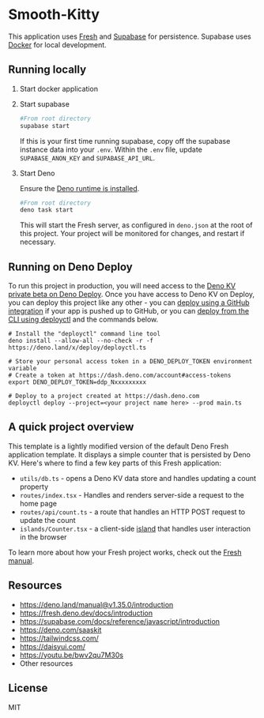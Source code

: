 # Smooth-Kitty

This application uses [Fresh](https://fresh.deno.dev/) and [Supabase](https://supabase.com/docs/guides/cli) for persistence. Supabase uses [Docker](https://www.docker.com/) for local development.

## Running locally

1. Start docker application

1. Start supabase

    ```bash
    #From root directory
    supabase start
    ```

    If this is your first time running supabase, copy off the supabase instance data into your `.env`. Within the `.env` file, update `SUPABASE_ANON_KEY` and `SUPABASE_API_URL`.

1. Start Deno<br>

    Ensure the [Deno runtime is installed](https://deno.com/manual/getting_started/installation). 

    ```bash
    #From root directory
    deno task start
    ```

    This will start the Fresh server, as configured in `deno.json` at the root of this project. Your project will be monitored for changes, and restart if necessary.

## Running on Deno Deploy

To run this project in production, you will need access to the [Deno KV private beta on Deno Deploy](https://deno.com/manual/runtime/kv). Once you have access to Deno KV on Deploy, you can deploy this project like any other - you can [deploy using a GitHub integration](https://deno.com/deploy/docs/ci_github) if your app is pushed up to GitHub, or you can [deploy from the CLI using deployctl](https://deno.com/deploy/docs/deployctl) and the commands below.

```
# Install the "deployctl" command line tool
deno install --allow-all --no-check -r -f https://deno.land/x/deploy/deployctl.ts

# Store your personal access token in a DENO_DEPLOY_TOKEN environment variable
# Create a token at https://dash.deno.com/account#access-tokens
export DENO_DEPLOY_TOKEN=ddp_Nxxxxxxxxx

# Deploy to a project created at https://dash.deno.com
deployctl deploy --project=<your project name here> --prod main.ts
```

## A quick project overview

This template is a lightly modified version of the default Deno Fresh application template. It displays a simple counter that is persisted by Deno KV. Here's where to find a few key parts of this Fresh application:

* `utils/db.ts` - opens a Deno KV data store and handles updating a count property
* `routes/index.tsx` - Handles and renders server-side a request to the home page
* `routes/api/count.ts` - a route that handles an HTTP POST request to update the count
* `islands/Counter.tsx` - a client-side [island](https://fresh.deno.dev/docs/concepts/islands) that handles user interaction in the browser

To learn more about how your Fresh project works, check out the [Fresh manual](https://fresh.deno.dev/docs/introduction).

## Resources

* https://deno.land/manual@v1.35.0/introduction
* https://fresh.deno.dev/docs/introduction
* https://supabase.com/docs/reference/javascript/introduction
* https://deno.com/saaskit
* https://tailwindcss.com/
* https://daisyui.com/
* https://youtu.be/bwv2qu7M30s
* Other resources

## License

MIT
